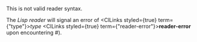  



This is not valid reader syntax. 



The *Lisp reader* will signal an error of <ClLinks styled={true} term={"type"}><i>type</i></ClLinks> <ClLinks styled={true} term={"reader-error"}><b>reader-error</b></ClLinks> upon encountering #). 



